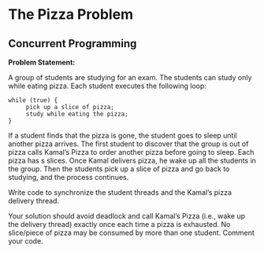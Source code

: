 # The Pizza Problem
## Concurrent Programming

**Problem Statement:**<br>

A group of students are studying for an exam. The students can study only while eating pizza. Each student executes the following loop:
```
while (true) {
     pick up a slice of pizza; 
     study while eating the pizza;
}
```
If a student finds that the pizza is gone, the student goes to sleep until another pizza arrives. The first student to discover that the group is out of pizza calls Kamal’s Pizza to order another pizza before going to sleep. Each pizza has s slices. Once Kamal delivers pizza, he wake up all the students in the group. Then the students pick up a slice of pizza and go back to studying, and the process continues.

Write code to synchronize the student threads and the Kamal’s pizza delivery thread.

Your solution should avoid deadlock and call Kamal’s Pizza (i.e., wake up the delivery thread) exactly once each time a pizza is exhausted. No slice/piece of pizza may be consumed by more than one student. Comment your code.
